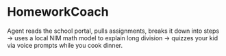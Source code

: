 # HomeworkCoach
Agent reads the school portal, pulls assignments, breaks it down into steps → uses a local NIM math model to explain long division → quizzes your kid via voice prompts while you cook dinner.
